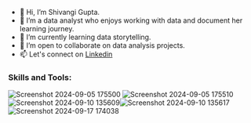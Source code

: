 - 👋 Hi, I’m Shivangi Gupta.
- 👀 I’m a data analyst who enjoys working with data and document her learning journey.
- 🌱 I’m currently learning data storytelling.
- 💞️ I’m open to collaborate on data analysis projects.
- 📫 Let's connect on [Linkedin](www.linkedin.com/in/shivangi-gupta-515bb3249) 

### Skills and Tools:


![Screenshot 2024-09-05 175500](https://github.com/user-attachments/assets/3695dc86-eff6-45d0-89d5-36849a7598f8) ![Screenshot 2024-09-05 175510](https://github.com/user-attachments/assets/6381a453-dcd3-4245-ab82-44a70a0855c2)![Screenshot 2024-09-10 135609](https://github.com/user-attachments/assets/dcbd6e19-c847-43d2-9d1b-1a6d3e77b7e7)![Screenshot 2024-09-10 135617](https://github.com/user-attachments/assets/47c36cb7-035c-4dbb-82b9-812d99c234dd)![Screenshot 2024-09-17 174038](https://github.com/user-attachments/assets/659e0a06-741a-4eb2-9653-009c0065b071)







